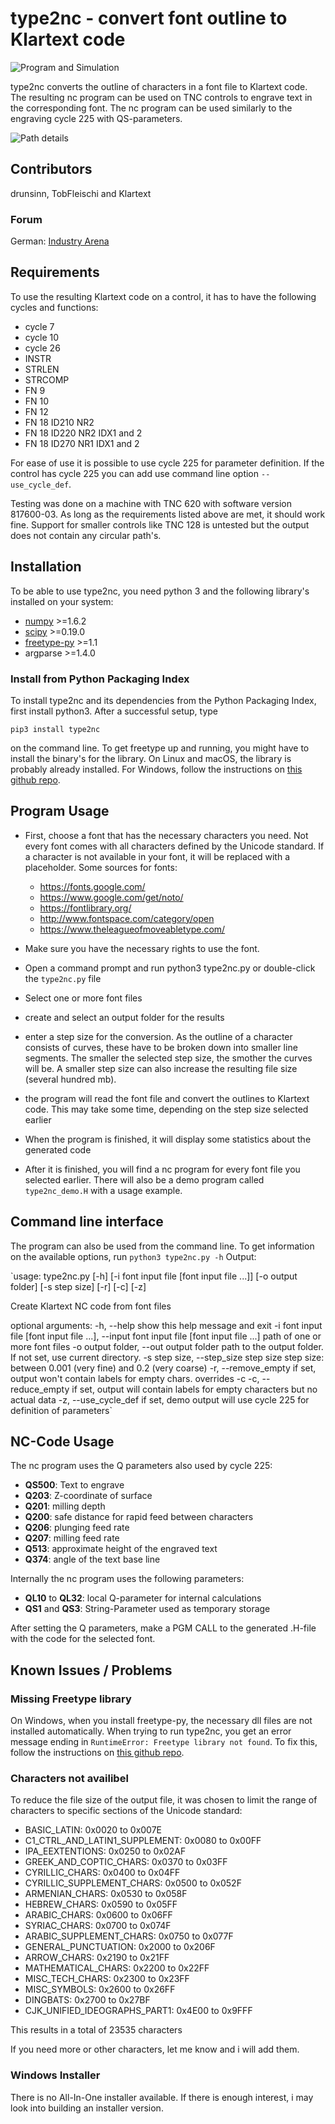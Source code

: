 # type2nc - convert font outline to Klartext code

![Program and Simulation](/screenshots/screen_1.png?raw=true "Program and Simulation")

type2nc converts the outline of characters in a font file to Klartext
code. The resulting nc program can be used on TNC controls to engrave
text in the corresponding font. The nc program can be used similarly to
the engraving cycle 225 with QS-parameters.

![Path details](/screenshots/screen_3.png?raw=true "Path details")

## Contributors
drunsinn, TobFleischi and Klartext

### Forum
German: [Industry Arena](https://de.industryarena.com/heidenhain/forum/gravieren-von-text-in-anderen-sprachen-ohne-cam--83908.html)

## Requirements
To use the resulting Klartext code on a control, it has to have the following
cycles and functions:

  - cycle 7
  - cycle 10
  - cycle 26
  - INSTR
  - STRLEN
  - STRCOMP
  - FN 9
  - FN 10
  - FN 12
  - FN 18 ID210 NR2
  - FN 18 ID220 NR2 IDX1 and 2
  - FN 18 ID270 NR1 IDX1 and 2

For ease of use it is possible to use cycle 225 for parameter definition. If the
control has cycle 225 you can add use command line option `--use_cycle_def`.

Testing was done on a machine with TNC 620 with software version 817600-03. As
long as the requirements listed above are met, it should work fine.
Support for smaller controls like TNC 128 is untested but the output does not
contain any circular path's.

## Installation

To be able to use type2nc, you need python 3 and the following library's
installed on your system:

  - [numpy](https://www.numpy.org) \>=1.6.2
  - [scipy](https://www.scipy.org) \>=0.19.0
  - [freetype-py](https://github.com/rougier/freetype-py) \>=1.1
  - argparse \>=1.4.0

### Install from Python Packaging Index

To install type2nc and its dependencies from the Python Packaging Index,
first install python3. After a successful setup, type

`pip3 install type2nc`

on the command line.
To get freetype up and running, you might have to install the binary's
for the library. On Linux and macOS, the library is probably already
installed. For Windows, follow the instructions on  [this github repo](https://github.com/ubawurinna/freetype-windows-binaries).

## Program Usage

 - First, choose a font that has the necessary characters you
   need. Not every font comes with all characters defined by the
   Unicode standard. If a character is not available in your font,
   it will be replaced with a placeholder. Some sources for fonts:

    - <https://fonts.google.com/>
    - <https://www.google.com/get/noto/>
    - <https://fontlibrary.org/>
    - <http://www.fontspace.com/category/open>
    - <https://www.theleagueofmoveabletype.com/>

  - Make sure you have the necessary rights to use the font.

  - Open a command prompt and run python3 type2nc.py or double-click the
    `type2nc.py` file

  - Select one or more font files

  - create and select an output folder for the results

  - enter a step size for the conversion. As the outline of a character
    consists of curves, these have to be broken down into smaller line
    segments. The smaller the selected step size, the smother the curves
    will be. A smaller step size can also increase the resulting file size
    (several hundred mb).

  - the program will read the font file and convert the outlines to
    Klartext code. This may take some time, depending on the step size
    selected earlier

  - When the program is finished, it will display some statistics about
    the generated code

  - After it is finished, you will find a nc program for every font file
    you selected earlier. There will also be a demo program called
    `type2nc_demo.H` with a usage example.

## Command line interface

The program can also be used from the command line. To get information on the
available options, run `python3 type2nc.py -h`
Output:

`usage: type2nc.py [-h] [-i font input file [font input file ...]] [-o output folder]
                  [-s step size] [-r] [-c] [-z]

Create Klartext NC code from font files

optional arguments:
  -h, --help            show this help message and exit
  -i font input file [font input file ...], --input font input file [font input file ...]
                        path of one or more font files
  -o output folder, --out output folder
                        path to the output folder. If not set, use current directory.
  -s step size, --step_size step size
                        step size: between 0.001 (very fine) and 0.2 (very coarse)
  -r, --remove_empty    if set, output won't contain labels for empty chars. overrides -c
  -c, --reduce_empty    if set, output will contain labels for empty characters but no actual data
  -z, --use_cycle_def   if set, demo output will use cycle 225 for definition of parameters`

## NC-Code Usage

The nc program uses the Q parameters also used by cycle 225:

  - **QS500**: Text to engrave
  - **Q203**: Z-coordinate of surface
  - **Q201**: milling depth
  - **Q200**: safe distance for rapid feed between characters
  - **Q206**: plunging feed rate
  - **Q207**: milling feed rate
  - **Q513**: approximate height of the engraved text
  - **Q374**: angle of the text base line

Internally the nc program uses the following parameters:

  - **QL10** to **QL32**: local Q-parameter for internal calculations
  - **QS1** and **QS3**: String-Parameter used as temporary storage

After setting the Q parameters, make a PGM CALL to the generated .H-file with the code for the selected font.

## Known Issues / Problems
### Missing Freetype library
On Windows, when you install freetype-py, the necessary dll files are not
installed automatically. When trying to run type2nc, you get an error message
ending in `RuntimeError: Freetype library not found`. To fix this, follow
the instructions on [this github repo](https://github.com/ubawurinna/freetype-windows-binaries).

### Characters not availibel
To reduce the file size of the output file, it was chosen to limit the
range of characters to specific sections of the Unicode standard:

* BASIC_LATIN: 0x0020 to 0x007E
* C1_CTRL_AND_LATIN1_SUPPLEMENT: 0x0080 to 0x00FF
* IPA_EEXTENTIONS: 0x0250 to 0x02AF
* GREEK_AND_COPTIC_CHARS: 0x0370 to 0x03FF
* CYRILLIC_CHARS: 0x0400 to 0x04FF
* CYRILLIC_SUPPLEMENT_CHARS: 0x0500 to 0x052F
* ARMENIAN_CHARS: 0x0530 to 0x058F
* HEBREW_CHARS: 0x0590 to 0x05FF
* ARABIC_CHARS: 0x0600 to 0x06FF
* SYRIAC_CHARS: 0x0700 to 0x074F
* ARABIC_SUPPLEMENT_CHARS: 0x0750 to 0x077F
* GENERAL_PUNCTUATION: 0x2000 to 0x206F
* ARROW_CHARS: 0x2190 to 0x21FF
* MATHEMATICAL_CHARS: 0x2200 to 0x22FF
* MISC_TECH_CHARS: 0x2300 to 0x23FF
* MISC_SYMBOLS: 0x2600 to 0x26FF
* DINGBATS: 0x2700 to 0x27BF
* CJK_UNIFIED_IDEOGRAPHS_PART1: 0x4E00 to 0x9FFF

This results in a total of 23535 characters

If you need more or other characters, let me know and i will add them.

### Windows Installer
There is no All-In-One installer available. If there is enough interest, i may
look into building an installer version.
